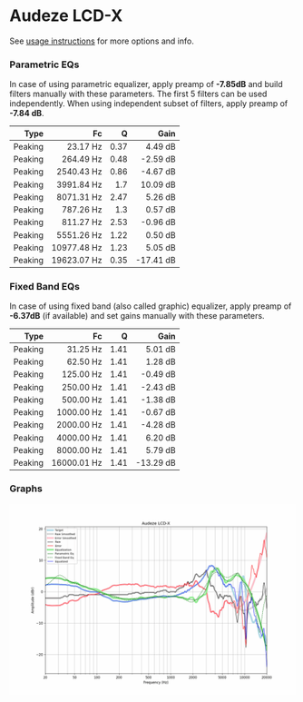 # Audeze LCD-X
See [usage instructions](https://github.com/jaakkopasanen/AutoEq#usage) for more options and info.

### Parametric EQs
In case of using parametric equalizer, apply preamp of **-7.85dB** and build filters manually
with these parameters. The first 5 filters can be used independently.
When using independent subset of filters, apply preamp of **-7.84 dB**.

| Type    | Fc          |    Q | Gain      |
|--------:|------------:|-----:|----------:|
| Peaking | 23.17 Hz    | 0.37 | 4.49 dB   |
| Peaking | 264.49 Hz   | 0.48 | -2.59 dB  |
| Peaking | 2540.43 Hz  | 0.86 | -4.67 dB  |
| Peaking | 3991.84 Hz  | 1.7  | 10.09 dB  |
| Peaking | 8071.31 Hz  | 2.47 | 5.26 dB   |
| Peaking | 787.26 Hz   | 1.3  | 0.57 dB   |
| Peaking | 811.27 Hz   | 2.53 | -0.96 dB  |
| Peaking | 5551.26 Hz  | 1.22 | 0.50 dB   |
| Peaking | 10977.48 Hz | 1.23 | 5.05 dB   |
| Peaking | 19623.07 Hz | 0.35 | -17.41 dB |

### Fixed Band EQs
In case of using fixed band (also called graphic) equalizer, apply preamp of **-6.37dB**
(if available) and set gains manually with these parameters.

| Type    | Fc          |    Q | Gain      |
|--------:|------------:|-----:|----------:|
| Peaking | 31.25 Hz    | 1.41 | 5.01 dB   |
| Peaking | 62.50 Hz    | 1.41 | 1.28 dB   |
| Peaking | 125.00 Hz   | 1.41 | -0.49 dB  |
| Peaking | 250.00 Hz   | 1.41 | -2.43 dB  |
| Peaking | 500.00 Hz   | 1.41 | -1.38 dB  |
| Peaking | 1000.00 Hz  | 1.41 | -0.67 dB  |
| Peaking | 2000.00 Hz  | 1.41 | -4.28 dB  |
| Peaking | 4000.00 Hz  | 1.41 | 6.20 dB   |
| Peaking | 8000.00 Hz  | 1.41 | 5.79 dB   |
| Peaking | 16000.01 Hz | 1.41 | -13.29 dB |

### Graphs
![](./Audeze%20LCD-X.png)